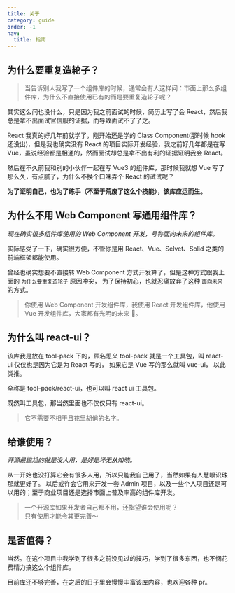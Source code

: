 ```yaml
---
title: 关于
category: guide
order: -1
nav:
  title: 指南
---
```


## 为什么要重复造轮子？

> 当告诉别人我写了一个组件库的时候，通常会有人这样问：市面上那么多组件库，为什么不直接使用已有的而是要重复造轮子呢？

其实这么问也没什么，只是因为我之前面试的时候，简历上写了会 React，然后我总是拿不出面试官信服的证据，而导致面试不了了之。

React 我真的好几年前就学了，刚开始还是学的 Class Component(那时候 hook 还没出)，但是我也确实没有 React 的项目实际开发经验，我之前好几年都是在写
Vue，虽说经验都是相通的，然而面试却总是拿不出有利的证据证明我会 React。

然后在不久前我和别的小伙伴一起在写 Vue3 的组件库，那时候我就想 Vue 写了那么久，有点腻了，为什么不换个口味弄个 React 的试试呢？

**为了证明自己，也为了练手（不至于荒废了这么个技能），该库应运而生。**

## 为什么不用 Web Component 写通用组件库？

_现在确实很多组件库使用的 Web Component 开发，号称面向未来的组件库。_

实际感受了一下，确实很方便，不管你是用 React、Vue、Selvet、Solid 之类的前端框架都能使用。

曾经也确实想要不直接转 Web Component 方式开发算了，但是这种方式跟我上面的 `为什么要重复造轮子` 原因冲突，
为了保持初心，也就忍痛放弃了这种 `面向未来` 的方式。

> 你使用 Web Component 开发组件库，我使用 React 开发组件库，他使用 Vue 开发组件库，大家都有光明的未来 🤘。

## 为什么叫 react-ui？

该库我是放在 tool-pack 下的，顾名思义 tool-pack 就是一个工具包，叫 react-ui 仅仅也是因为它是为 React 写的，
如果它是 Vue 写的那么就叫 vue-ui， 以此类推。

全称是 tool-pack/react-ui，也可以叫 react ui 工具包。

既然叫工具包，那当然里面也不仅仅只有 react-ui。

> 它不需要不相干且花里胡俏的名字。

## 给谁使用？

_开源最尴尬的就是没人用，是好是坏无从知晓。_

从一开始也没打算它会有很多人用，所以只能我自己用了，当然如果有人慧眼识珠那就更好了。
以后或许会它用来开发一套 Admin 项目，以及一些个人项目还是可以用的；至于商业项目还是选择市面上普及率高的组件库开发。

> 一个开源库如果开发者自己都不用，还指望谁会使用呢？  
> 只有使用才能令其更完善～

## 是否值得？

当然。在这个项目中我学到了很多之前没见过的技巧，学到了很多东西，也不惘花费精力搞这么个组件库。

目前库还不够完善，在之后的日子里会慢慢丰富该库内容，也欢迎各种 pr。
